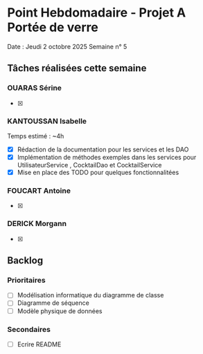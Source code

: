 # Point Hebdomadaire - Projet A Portée de verre

Date : Jeudi 2 octobre 2025
Semaine n° 5

## Tâches réalisées cette semaine

### OUARAS Sérine

- [x]

### KANTOUSSAN Isabelle 
 Temps estimé :  ~4h
- [x] Rédaction de la documentation pour les services et les DAO
- [x] Implémentation de méthodes exemples dans les services pour UtilisateurService , CocktailDao et CocktailService
- [x] Mise en place des TODO pour quelques fonctionnalitées 

### FOUCART Antoine

- [x]

### DERICK Morgann

- [x]

## Backlog




### Prioritaires

- [ ] Modélisation informatique du diagramme de classe
- [ ] Diagramme de séquence
- [ ] Modèle physique de données

### Secondaires

- [ ] Ecrire README
